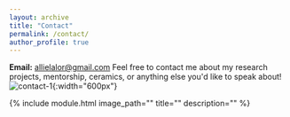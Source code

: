 ```yaml
---
layout: archive
title: "Contact"
permalink: /contact/
author_profile: true
---
```


**Email:** allielalor@gmail.com
Feel free to contact me about my research projects, mentorship, ceramics, or anything else you'd like to speak about!
![contact-1](http://alexandralalor.github.io/images/contact/contact-1.JPG){:width="600px"}

{% include module.html image_path="" title="" description="" %}
